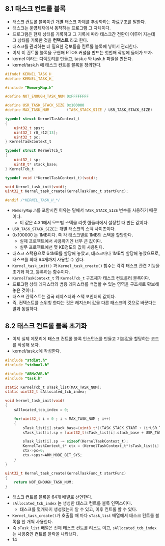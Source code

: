 ## 8.1 태스크 컨트롤 블록
- 태스크 컨트롤 블록이란 개별 태스크 자체를 추상화하는 자료구조를 말한다.
- 태스크는 운영체재에서 동작하는 프로그램 그 자체이다.
- 프로그램은 현재 상태를 기록하고 그 기록에 따라 태스크간 전환이 이루어 지는데 그 상태를 기록한 것을 **컨택스트** 라고 한다.
- 태스크를 관리하는 데 필요한 정보들을 컨트롤 블록에 넣어서 관리한다.
- 이제 이 컨트롤 블록을 구현해 RTOS 커널을 만드는 첫번째 작업에 들어가 보자.
- kernel 이라는 디렉토리를 만들고, task.c 와 task.h 파일을 만든다.
- kernel/task.h 에 태스크 컨트롤 블록을 정의한다.
~~~C
#ifndef KERNEL_TASK_H_
#define KERNEL_TASK_H_

#include "MemoryMap.h"

#define NOT_ENOUGH_TASK_NUM 0xFFFFFFFF

#define USR_TASK_STACK_SIZE 0x100000
#define MAX_TASK_NUM        (TASK_STACK_SIZE / USR_TASK_STACK_SIZE)

typedef struct KernelTaskContext_t
{
    uint32_t spsr;
    uint32_t r0_r12[13];
    uint32_t pc;
} KernelTaskContext_t

typedef struct KernelTcb_t
{
    uint32_t sp;
    uint8_t* stack_base;
} KernelTcb_t

typedef void (*KernelTaskContext_t)(void);

void Kernel_task_init(void);
uint32_t Kernel_task_create(KernelTaskFunc_t startFunc);

#endif /*KERNEL_TASK_H_*/
~~~

- `MemoryMap.h`를 포함시킨 이유는 밑에서 `TASK_STACK_SIZE` 변수를 사용하기 때문이다.
	- 이 값은 4.3.1에서 모드별 스택을 리셋 핸들러에서 설정할 때 만든 값이다.
-  `USR_TASK_STACK_SIZE`는 개별 태스크의 스택 사이즈이다.
- 0x100000 는 1MB이다. 즉 각 태스크별로 1MB의 스택을 할당한다.
	- 실제 프로젝트에서 사용하기엔 너무 큰 값이다.
	- 실무 프로젝트에선 몇 KB정도의 값이 사용된다.
- 태스크 스택용으로 64MB를 할당해 놓았고, 태스크마다 1MB씩 할당해 놓았으므로, 태스크를 최대 64개까지 사용할 수 있다.
- `Kernel_task_init()` 과 `Kernel_task_create()` 함수는 각각 태스크 관련 기능을 초기화 하고, 등록하는 함수이다.
- `KernelTaskContext_t` 와 `KernelTcb_t` 구조체가 태스크 컨트롤러 블록이다.
- 프로그램 상태 레지스터와 범용 레지스터를 백업할 수 있는 영역을 구조체로 확보해 놓은 것이다.
- 태스크 컨택스트는 결국 레지스터와 스택 포인터의 값이다.
- 즉, 컨택스트를 스위칭 한다는 것은 레지스터 값을 다른 태스크의 것으로 바꾼다는 말과 동일하다.

## 8.2 태스크 컨트롤 블록 초기화

- 이제 실제 메모리에 태스크 컨트롤 블록 인스턴스를 만들고 기본값을 할당하는 코드를 작성해 보자.
- kernel/task.c에 작성한다.
~~~C
#include "stdint.h"
#include "stdbool.h"

#include "ARMv7AR.h"
#include "task.h"

static KernelTcb_t sTask_list(MAX_TASK_NUM);
static uint32_t sAllocated_tcb_index;

void kernel_task_init(void)
{
    sAllocated_tcb_index = 0;

    for(uint32_t i = 0 ; i < MAX_TASK_NUM ; i++)
    {
        sTask_list[i].stack_base=(uint8_t*)(TASK_STACK_START + (i*USR_TASK_STACK_SIZE));
        sTask_list[i].sp = (uint32_t)sTask_list[i].stack_base + USR_TASK_STACK_SIZE -4;

        sTask_list[i].sp -= sizeof(KernelTaskContext_t);
        KernelTaskContext_t* ctx = (KernelTaskContext_t*)sTask_list[i].sp;
        ctx->pc=0;
        ctx->spsr=ARM_MODE_BIT_SYS;
    }
}

uint32_t Kernel_task_create(KernelTaskFunc_t startFunc)
{
    return NOT_ENOUGH_TASK_NUM;
}
~~~
- 태스크 컨트롤 블록을 64개 배열로 선언한다.
- `sAllocated_tcb_index` 는 생성한 태스크 컨트롤 블록 인덱스이다.
	- 태스크를 몇개까지 생성했는지 알 수 있고, 이후 컨트롤 할 수 있다.
- `Kernel_task_create()`가 호출될 때 마다 `sTask_list` 배열에서 태스크 컨트롤 블록을 한 개씩 사용한다.
- 즉 `sTask_list` 배열은 전체 태스크 컨트롤 리스트 이고, `sAllocated_tcb_index`는 사용중인 컨트롤 블락을 나타낸다.
- 14
<!--stackedit_data:
eyJoaXN0b3J5IjpbLTE5OTMyNTE4NjksLTcwNzIyNDY4MSwtNT
cxODA0MjUyLC0xOTYyMjYyNzc5LDE3ODczMDI1MjVdfQ==
-->